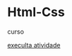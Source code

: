 # Html-Css
 curso

 <a href="https://anacaroline0807.github.io/Html-css5/Exercícios/exe001"> execulta atividade </a>
